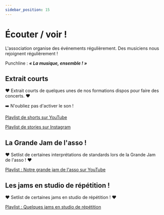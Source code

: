 ```yaml
---
sidebar_position: 15
---
```


# Écouter / voir !

L'association organise des événements régulièrement. Des musiciens nous rejoignent régulièrement !

Punchline : ***« La musique, ensemble ! »***

## Extrait courts 

❤️ Extrait courts de quelques unes de nos formations dispos pour faire des concerts. ❤️

➡️ N'oubliez pas d'activer le son !

[Playlist de shorts sur YouTube](https://www.youtube.com/playlist?list=PLmSDsAPX_w7CWPixuQy0aY9lcT2dG49yY)

[Playlist de stories sur Instagram](https://www.instagram.com/stories/highlights/17958256673742805/)

## La Grande Jam de l'asso !

❤️ Setlist de certaines interprétations de standards lors de la Grande Jam de l'asso ! ❤️

[Playlist : Notre grande jam de l'asso sur YouTube](https://www.youtube.com/playlist?list=PLmSDsAPX_w7BgW08-Q7UrpXGCwWRvLKBm)

## Les jams en studio de répétition !

❤️ Setlist de certaines jams en studio de répétition ! ❤️

[Playlist : Quelques jams en studio de répétition](https://www.youtube.com/playlist?list=PLmSDsAPX_w7ASz5ZOarFKUBR_nJYr76Gg)
